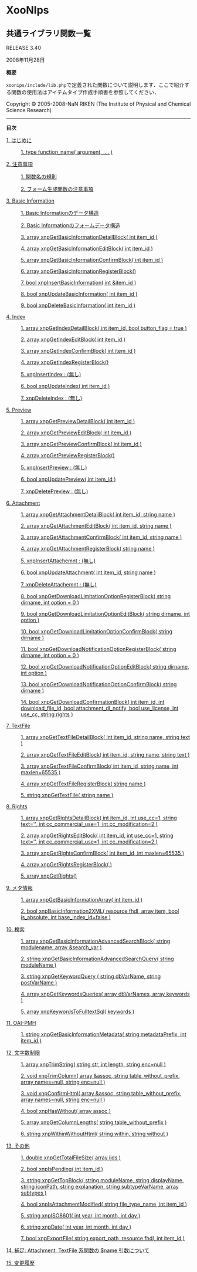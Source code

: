 

 <body>



 <div id="page">



 <div xmlns="http://www.w3.org/1999/xhtml" class="navheader">



 </div>



 <div xmlns="http://www.w3.org/1999/xhtml" class="book" lang="ja" id="id349852" xml:lang="ja">



 <div xmlns="" class="titlepage">



 <div>



 <div>



 <h1 xmlns="http://www.w3.org/1999/xhtml" class="title">



 <a id="id349852"></a>



 <span class="application">XooNIps</span>



 </h1>



 </div>



 <div>



 <h2 xmlns="http://www.w3.org/1999/xhtml" class="subtitle">共通ライブラリ関数一覧</h2>



 </div>



 <div>



 <p class="edition">RELEASE 3.40</p>



 </div>



 <div>



 <p xmlns="http://www.w3.org/1999/xhtml" class="pubdate">2008年11月28日</p>



 </div>



 <div>



 <div xmlns="http://www.w3.org/1999/xhtml" class="abstract">



 <p class="title">



 <b>概要</b>



 </p>



 <p><code class="filename">xoonips/include/lib.php</code>で定義された関数について説明します．ここで紹介する関数の使用法はアイテムタイプ作成手順書を参照してください．</p>



 </div>



 </div>



 <div>



 <p xmlns="http://www.w3.org/1999/xhtml" class="copyright">Copyright © 2005-2008-NaN RIKEN (The Institute of Physical and Chemical Science Research)</p>



 </div>



 </div>



 <hr />



 </div>



 <div class="toc">



 <p>



 <b>目次</b>



 </p>



 <dl>



 <dt>



 <span class="chapter">



 <a href="intro.html">1. はじめに</a>



 </span>



 </dt>



 <dd>



 <dl>



 <dt>



 <span class="section">



 <a href="intro.html#intro-function">1. type function_name( argument, …. ) </a>



 </span>



 </dt>



 </dl>



 </dd>



 <dt>



 <span class="chapter">



 <a href="notice.html">2. 注意事項</a>



 </span>



 </dt>



 <dd>



 <dl>



 <dt>



 <span class="section">



 <a href="notice.html#notice-funcname">1. 関数名の規則</a>



 </span>



 </dt>



 <dt>



 <span class="section">



 <a href="notice.html#notice-form">2. フォーム生成関数の注意事項</a>



 </span>



 </dt>



 </dl>



 </dd>



 <dt>



 <span class="chapter">



 <a href="basicinfo.html">3. Basic Information</a>



 </span>



 </dt>



 <dd>



 <dl>



 <dt>



 <span class="section">



 <a href="basicinfo.html#basicinfo.datastructure">1. Basic Informationのデータ構造</a>



 </span>



 </dt>



 <dt>



 <span class="section">



 <a href="basicinfo.html#basicinfo.formdatastructure">2. Basic Informationのフォームデータ構造</a>



 </span>



 </dt>



 <dt>



 <span class="section">



 <a href="basicinfo.html#func-xnpGetBasicInformationDetailBlock">3. array xnpGetBasicInformationDetailBlock( int item_id )</a>



 </span>



 </dt>



 <dt>



 <span class="section">



 <a href="basicinfo.html#func-xnpGetBasicInformationEditBlock">4. array xnpGetBasicInformationEditBlock( int item_id )</a>



 </span>



 </dt>



 <dt>



 <span class="section">



 <a href="basicinfo.html#func-xnpGetBasicInformationConfirmBlock">5. array xnpGetBasicInformationConfirmBlock( int item_id )</a>



 </span>



 </dt>



 <dt>



 <span class="section">



 <a href="basicinfo.html#func-xnpGetBasicInformationRegisterBlock">6. array xnpGetBasicInformationRegisterBlock()</a>



 </span>



 </dt>



 <dt>



 <span class="section">



 <a href="basicinfo.html#func-xnpInsertBasicInformation">7. bool xnpInsertBasicInformation( int &amp;item_id )</a>



 </span>



 </dt>



 <dt>



 <span class="section">



 <a href="basicinfo.html#func-xnpUpdateBasicInformation">8. bool xnpUpdateBasicInformation( int item_id )</a>



 </span>



 </dt>



 <dt>



 <span class="section">



 <a href="basicinfo.html#func-xnpDeleteBasicInformation">9. bool xnpDeleteBasicInformation( int item_id )</a>



 </span>



 </dt>



 </dl>



 </dd>



 <dt>



 <span class="chapter">



 <a href="itemindex.html">4. Index</a>



 </span>



 </dt>



 <dd>



 <dl>



 <dt>



 <span class="section">



 <a href="itemindex.html#func-xnpGetIndexDetailBlock">1. array xnpGetIndexDetailBlock( int item_id, bool button_flag = true )</a>



 </span>



 </dt>



 <dt>



 <span class="section">



 <a href="itemindex.html#func-xnpGetIndexEditBlock">2. array xnpGetIndexEditBlock( int item_id )</a>



 </span>



 </dt>



 <dt>



 <span class="section">



 <a href="itemindex.html#func-xnpGetIndexConfirmBlock">3. array xnpGetIndexConfirmBlock( int item_id )</a>



 </span>



 </dt>



 <dt>



 <span class="section">



 <a href="itemindex.html#func-xnpGetIndexRegisterBlock">4. array xnpGetIndexRegisterBlock()</a>



 </span>



 </dt>



 <dt>



 <span class="section">



 <a href="itemindex.html#func-xnpInsertIndex">5. xnpInsertIndex : (無し)</a>



 </span>



 </dt>



 <dt>



 <span class="section">



 <a href="itemindex.html#func-xnpUpdateIndex">6. bool xnpUpdateIndex( int item_id )</a>



 </span>



 </dt>



 <dt>



 <span class="section">



 <a href="itemindex.html#func-xnpDeleteIndex">7. xnpDeleteIndex : (無し)</a>



 </span>



 </dt>



 </dl>



 </dd>



 <dt>



 <span class="chapter">



 <a href="preview.html">5. Preview</a>



 </span>



 </dt>



 <dd>



 <dl>



 <dt>



 <span class="section">



 <a href="preview.html#func-xnpGetPreviewDetailBlock">1. array xnpGetPreviewDetailBlock( int item_id )</a>



 </span>



 </dt>



 <dt>



 <span class="section">



 <a href="preview.html#func-xnpGetPreviewEditBlock">2. array xnpGetPreviewEditBlock( int item_id )</a>



 </span>



 </dt>



 <dt>



 <span class="section">



 <a href="preview.html#func-xnpGetPreviewConfirmBlock">3. array xnpGetPreviewConfirmBlock( int item_id )</a>



 </span>



 </dt>



 <dt>



 <span class="section">



 <a href="preview.html#func-xnpGetPreviewRegisterBlock">4. array xnpGetPreviewRegisterBlock()</a>



 </span>



 </dt>



 <dt>



 <span class="section">



 <a href="preview.html#func-xnpInsertPreview">5. xnpInsertPreview : (無し)</a>



 </span>



 </dt>



 <dt>



 <span class="section">



 <a href="preview.html#func-xnpUpdatePreview">6. bool xnpUpdatePreview( int item_id )</a>



 </span>



 </dt>



 <dt>



 <span class="section">



 <a href="preview.html#func-xnpDeletePreview">7. xnpDeletePreview : (無し)</a>



 </span>



 </dt>



 </dl>



 </dd>



 <dt>



 <span class="chapter">



 <a href="attachment.html">6. Attachment</a>



 </span>



 </dt>



 <dd>



 <dl>



 <dt>



 <span class="section">



 <a href="attachment.html#func-xnpGetAttachmentDetailBlock">1. array xnpGetAttachmentDetailBlock( int item_id, string name )</a>



 </span>



 </dt>



 <dt>



 <span class="section">



 <a href="attachment.html#func-xnpGetAttachmentEditBlock">2. array xnpGetAttachmentEditBlock( int item_id, string name )</a>



 </span>



 </dt>



 <dt>



 <span class="section">



 <a href="attachment.html#func-xnpGetAttachmentConfirmBlock">3. array xnpGetAttachmentConfirmBlock( int item_id, string name )</a>



 </span>



 </dt>



 <dt>



 <span class="section">



 <a href="attachment.html#func-xnpGetAttachmentRegisterBlock">4. array xnpGetAttachmentRegisterBlock( string name )</a>



 </span>



 </dt>



 <dt>



 <span class="section">



 <a href="attachment.html#func-xnpInsertAttachemnt">5. xnpInsertAttachemnt : (無し)</a>



 </span>



 </dt>



 <dt>



 <span class="section">



 <a href="attachment.html#func-xnpUpdateAttachment">6. bool xnpUpdateAttachment( int item_id, string name )</a>



 </span>



 </dt>



 <dt>



 <span class="section">



 <a href="attachment.html#func-xnpDeleteAttachment">7. xnpDeleteAttachemnt : (無し)</a>



 </span>



 </dt>



 <dt>



 <span class="section">



 <a href="attachment.html#func-xnpGetDownloadLimitationOptionRegisterBlock">8. bool xnpGetDownloadLimitationOptionRegisterBlock( string dirname, int option = 0 )</a>



 </span>



 </dt>



 <dt>



 <span class="section">



 <a href="attachment.html#func-xnpGetDownloadLimitationOptionEditBlock">9. bool xnpGetDownloadLimitationOptionEditBlock( string dirname, int option )</a>



 </span>



 </dt>



 <dt>



 <span class="section">



 <a href="attachment.html#func-xnpGetDownloadLimitationOptionConfirmBlock">10. bool xnpGetDownloadLimitationOptionConfirmBlock( string dirname )</a>



 </span>



 </dt>



 <dt>



 <span class="section">



 <a href="attachment.html#func-xnpGetDownloadNotificationOptionRegisterBlock">11. bool xnpGetDownloadNotificationOptionRegisterBlock( string dirname, int option = 0 )</a>



 </span>



 </dt>



 <dt>



 <span class="section">



 <a href="attachment.html#func-xnpGetDownloadNotificationOptionEditBlock">12. bool xnpGetDownloadNotificationOptionEditBlock( string dirname, int option )</a>



 </span>



 </dt>



 <dt>



 <span class="section">



 <a href="attachment.html#func-xnpGetDownloadNotificationOptionConfirmBlock">13. bool xnpGetDownloadNotificationOptionConfirmBlock( string dirname )</a>



 </span>



 </dt>



 <dt>



 <span class="section">



 <a href="attachment.html#func-xnpGetDownloadConfirmationBlock">14. bool xnpGetDownloadConfirmationBlock( int item_id, int download_file_id, bool attachment_dl_notify, bool use_license, int use_cc, string rights )</a>



 </span>



 </dt>



 </dl>



 </dd>



 <dt>



 <span class="chapter">



 <a href="textfile.html">7. TextFile</a>



 </span>



 </dt>



 <dd>



 <dl>



 <dt>



 <span class="section">



 <a href="textfile.html#func-xnpGetTextFileDetailBlock">1. array xnpGetTextFileDetailBlock( int item_id, string name, string text )</a>



 </span>



 </dt>



 <dt>



 <span class="section">



 <a href="textfile.html#func-xnpGetTextFileEditBlock">2. array xnpGetTextFileEditBlock( int item_id, string name, string text )</a>



 </span>



 </dt>



 <dt>



 <span class="section">



 <a href="textfile.html#func-xnpGetTextFileConfirmBlock">3. array xnpGetTextFileConfirmBlock( int item_id, string name, int maxlen=65535 )</a>



 </span>



 </dt>



 <dt>



 <span class="section">



 <a href="textfile.html#func-xnpGetTextFileRegisterBlock">4. array xnpGetTextFileRegisterBlock( string name )</a>



 </span>



 </dt>



 <dt>



 <span class="section">



 <a href="textfile.html#func-xnpGetTextFile">5. string xnpGetTextFile( string name )</a>



 </span>



 </dt>



 </dl>



 </dd>



 <dt>



 <span class="chapter">



 <a href="rights.html">8. Rights</a>



 </span>



 </dt>



 <dd>



 <dl>



 <dt>



 <span class="section">



 <a href="rights.html#func-xnpGetRightsDetailBlock">1. array xnpGetRightsDetailBlock( int item_id, int use_cc=1, string text='', int cc_commercial_use=1, int cc_modification=2 )</a>



 </span>



 </dt>



 <dt>



 <span class="section">



 <a href="rights.html#func-xnpGetRightsEditBlock">2. array xnpGetRightsEditBlock( int item_id, int use_cc=1, string text='', int cc_commercial_use=1, int cc_modification=2 )</a>



 </span>



 </dt>



 <dt>



 <span class="section">



 <a href="rights.html#func-xnpGetRightsConfirmBlock">3. array xnpGetRightsConfirmBlock( int item_id, int maxlen=65535 )</a>



 </span>



 </dt>



 <dt>



 <span class="section">



 <a href="rights.html#func-xnpGetRightsRegisterBlock">4. array xnpGetRightsRegisterBlock( )</a>



 </span>



 </dt>



 <dt>



 <span class="section">



 <a href="rights.html#func-xnpGetRights">5. array xnpGetRights()</a>



 </span>



 </dt>



 </dl>



 </dd>



 <dt>



 <span class="chapter">



 <a href="metainfo.html">9. メタ情報</a>



 </span>



 </dt>



 <dd>



 <dl>



 <dt>



 <span class="section">



 <a href="metainfo.html#func-xnpGetBasicInformationArray">1. array xnpGetBasicInformationArray( int item_id )</a>



 </span>



 </dt>



 <dt>



 <span class="section">



 <a href="metainfo.html#func-xnpBasicInformation2XML">2. bool xnpBasicInformation2XML( resource fhdl, array item, bool is_absolute, int base_index_id=false )</a>



 </span>



 </dt>



 </dl>



 </dd>



 <dt>



 <span class="chapter">



 <a href="search.html">10. 検索</a>



 </span>



 </dt>



 <dd>



 <dl>



 <dt>



 <span class="section">



 <a href="search.html#func-xnpGetBasicInformationAdvancedSearchBlock">1. array xnpGetBasicInformationAdvancedSearchBlock( string modulename, array &amp;search_var )</a>



 </span>



 </dt>



 <dt>



 <span class="section">



 <a href="search.html#func-xnpGetBasicInformationAdvancedSearchQuery">2. string xnpGetBasicInformationAdvancedSearchQuery( string moduleName )</a>



 </span>



 </dt>



 <dt>



 <span class="section">



 <a href="search.html#func-xnpGetKeywordQuery">3. string xnpGetKeywordQuery ( string dbVarName, string postVarName )</a>



 </span>



 </dt>



 <dt>



 <span class="section">



 <a href="search.html#func-xnpGetKeywordsQueries">4. array xnpGetKeywordsQueries( array dbVarNames, array keywords )</a>



 </span>



 </dt>



 <dt>



 <span class="section">



 <a href="search.html#func-xnpKeywordsToFulltextSql">5. array xnpKeywordsToFulltextSql( keywords )</a>



 </span>



 </dt>



 </dl>



 </dd>



 <dt>



 <span class="chapter">



 <a href="oaipmh.html">11. OAI-PMH</a>



 </span>



 </dt>



 <dd>



 <dl>



 <dt>



 <span class="section">



 <a href="oaipmh.html#func-xnpGetBasicInformationMetadata">1. string xnpGetBasicInformationMetadata( string metadataPrefix, int item_id )</a>



 </span>



 </dt>



 </dl>



 </dd>



 <dt>



 <span class="chapter">



 <a href="lengthlimit.html">12. 文字数制限</a>



 </span>



 </dt>



 <dd>



 <dl>



 <dt>



 <span class="section">



 <a href="lengthlimit.html#func-xnpTrimString">1. array xnpTrimString( string str, int length, string enc=null )</a>



 </span>



 </dt>



 <dt>



 <span class="section">



 <a href="lengthlimit.html#func-xnpTrimColumn">2. void xnpTrimColumn( array &amp;assoc, string table_without_prefix, array names=null, string enc=null )</a>



 </span>



 </dt>



 <dt>



 <span class="section">



 <a href="lengthlimit.html#func-xnpConfirmHtml">3. void xnpConfirmHtml( array &amp;assoc, string table_without_prefix, array names=null, string enc=null )</a>



 </span>



 </dt>



 <dt>



 <span class="section">



 <a href="lengthlimit.html#func-xnpHasWithout">4. bool xnpHasWithout( array assoc )</a>



 </span>



 </dt>



 <dt>



 <span class="section">



 <a href="lengthlimit.html#func-xnpGetColumnLengths">5. array xnpGetColumnLengths( string table_without_prefix )</a>



 </span>



 </dt>



 <dt>



 <span class="section">



 <a href="lengthlimit.html#func-xnpWithinWithoutHtml">6. string xnpWithinWithoutHtml( string within, string without )</a>



 </span>



 </dt>



 </dl>



 </dd>



 <dt>



 <span class="chapter">



 <a href="others.html">13. その他</a>



 </span>



 </dt>



 <dd>



 <dl>



 <dt>



 <span class="section">



 <a href="others.html#func-xnpGetTotalFileSize">1. double xnpGetTotalFileSize( array iids )</a>



 </span>



 </dt>



 <dt>



 <span class="section">



 <a href="others.html#func-xnpIsPending">2. bool xnpIsPending( int item_id )</a>



 </span>



 </dt>



 <dt>



 <span class="section">



 <a href="others.html#func-xnpGetTopBlock">3. string xnpGetTopBlock( string moduleName, string displayName, string iconPath, string explanation, string subtypeVarName, array subtypes )</a>



 </span>



 </dt>



 <dt>



 <span class="section">



 <a href="others.html#func-xnpIsAttachmentModified">4. bool xnpIsAttachmentModified( string file_type_name, int item_id )</a>



 </span>



 </dt>



 <dt>



 <span class="section">



 <a href="others.html#func-xnpISO8601">5. string xnpISO8601( int year, int month, int day )</a>



 </span>



 </dt>



 <dt>



 <span class="section">



 <a href="others.html#func-xnpDate">6. string xnpDate( int year, int month, int day )</a>



 </span>



 </dt>



 <dt>



 <span class="section">



 <a href="others.html#func-xnpExportFile">7. bool xnpExportFile( string export_path, resource fhdl, int item_id )</a>



 </span>



 </dt>



 </dl>



 </dd>



 <dt>



 <span class="chapter">



 <a href="auxil.html">14. 補足: Attachment, TextFile 系関数の $name 引数について</a>



 </span>



 </dt>



 <dt>



 <span class="chapter">



 <a href="changelog.html">15. 変更履歴</a>



 </span>



 </dt>



 </dl>



 </div>



 </div>



 <div xmlns="http://www.w3.org/1999/xhtml" class="navfooter">







 </div>



 </body>






